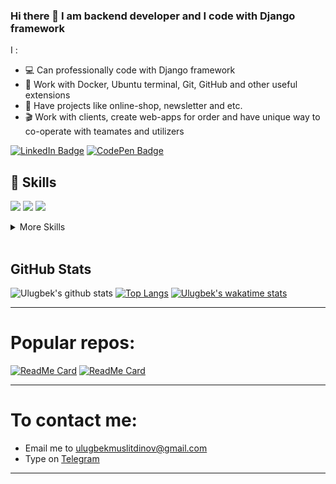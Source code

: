 ### Hi there 👋 I am backend developer and I code with Django framework


I :
- 💻 Can professionally code with Django framework
- :blue_book: Work with Docker, Ubuntu terminal, Git, GitHub and other useful extensions
- :newspaper: Have projects like online-shop, newsletter and etc.
- :clapper: Work with clients, create web-apps for order and have unique way to co-operate with teamates and utilizers

[![LinkedIn Badge](https://img.shields.io/badge/LinkedIn-Profile-informational?style=flat&logo=linkedin&logoColor=white&color=0D76A8)](https://www.linkedin.com/in/ulugbek-muslitdinov-5b48a51b7/)
[![CodePen Badge](https://img.shields.io/badge/CodePen-Profile-informational?style=flat&logo=linkedin&logoColor=white&color=0D76A8)](https://codepen.io/ulugbekmuslitdinov)


## 💼 Skills


![](https://img.shields.io/badge/Code-React-informational?style=flat&logo=react&logoColor=white&color=4AB197)
![](https://img.shields.io/badge/Code-JavaScript-informational?style=flat&logo=JavaScript&logoColor=white&color=4AB197)
![](https://img.shields.io/badge/Code-Python-informational?style=flat&logo=Python&logoColor=white&color=4AB197)


<details>
<summary>More Skills</summary>
<br>

![](https://img.shields.io/badge/Style-CSS-informational?style=flat&logo=css3&logoColor=white&color=4AB197)
![](https://img.shields.io/badge/Tools-Docker-informational?style=flat&logo=docker&logoColor=white&color=4AB197)
![](https://img.shields.io/badge/Tools-NPM-informational?style=flat&logo=npm&logoColor=white&color=4AB197)
![](https://img.shields.io/badge/Tools-Photoshop-informational?style=flat&logo=Adobe-Photoshop&logoColor=white&color=4AB197)
![](https://img.shields.io/badge/Tools-Illustrator-informational?style=flat&logo=Adobe-Illustrator&logoColor=white&color=4AB197)
![](https://img.shields.io/badge/Tools-AdobeXD-informational?style=flat&logo=Adobe-XD&logoColor=white&color=4AB197)
![](https://img.shields.io/badge/Tools-GitHub-informational?style=flat&logo=GitHub&logoColor=white&color=4AB197)
![](https://img.shields.io/badge/Tools-GitLab-informational?style=flat&logo=GitLab&logoColor=white&color=4AB197)
![](https://img.shields.io/badge/Tools-Bitbucket-informational?style=flat&logo=Bitbucket&logoColor=white&color=4AB197)

</details>

<br>


## GitHub Stats

![Ulugbek's github stats](https://github-readme-stats.vercel.app/api?username=UlugbekMuslitdinov&show_icons=true)
[![Top Langs](https://github-readme-stats.vercel.app/api/top-langs/?username=UlugbekMuslitdinov&langs_count=8&layout=compact)](https://github.com/anuraghazra/github-readme-stats)
[![Ulugbek's wakatime stats](https://github-readme-stats.vercel.app/api/wakatime?username=UlugbekMuslitdinov)](https://github.com/anuraghazra/github-readme-stats)

<hr>
<h1>Popular repos:</h1>

[![ReadMe Card](https://github-readme-stats.vercel.app/api/pin/?username=UlugbekMuslitdinov&repo=exizmat&show_owner=true)](https://github.com/anuraghazra/github-readme-stats)
[![ReadMe Card](https://github-readme-stats.vercel.app/api/pin/?username=UlugbekMuslitdinov&repo=UlugbekMuslitdinov&show_owner=true)](https://github.com/anuraghazra/github-readme-stats)




<hr>
<h1>To contact me:</h1>
<ul>
 <li>Email me to <a href="mailto:ulugbekmuslitdinov@gmail.com">ulugbekmuslitdinov@gmail.com</a></li>
  <li>Type on <a href="https://t.me/umuslitdinov_29/">Telegram</a></li>
</ul>
<hr>

